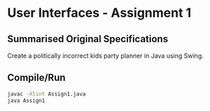 # User Interfaces - Assignment 1

## Summarised Original Specifications

Create a politically incorrect kids party planner in Java using Swing.

## Compile/Run

```sh
javac -Xlint Assign1.java
java Assign1
```
